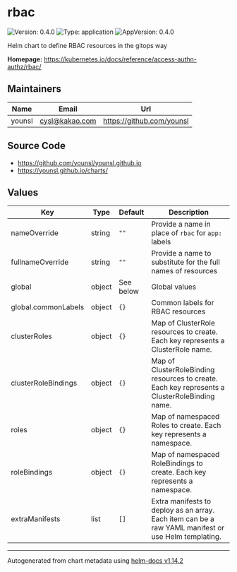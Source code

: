 # rbac

![Version: 0.4.0](https://img.shields.io/badge/Version-0.4.0-informational?style=flat-square) ![Type: application](https://img.shields.io/badge/Type-application-informational?style=flat-square) ![AppVersion: 0.4.0](https://img.shields.io/badge/AppVersion-0.4.0-informational?style=flat-square)

Helm chart to define RBAC resources in the gitops way

**Homepage:** <https://kubernetes.io/docs/reference/access-authn-authz/rbac/>

## Maintainers

| Name | Email | Url |
| ---- | ------ | --- |
| younsl | <cysl@kakao.com> | <https://github.com/younsl> |

## Source Code

* <https://github.com/younsl/younsl.github.io>
* <https://younsl.github.io/charts/>

## Values

| Key | Type | Default | Description |
|-----|------|---------|-------------|
| nameOverride | string | `""` | Provide a name in place of `rbac` for `app:` labels |
| fullnameOverride | string | `""` | Provide a name to substitute for the full names of resources |
| global | object | See below | Global values |
| global.commonLabels | object | `{}` | Common labels for RBAC resources |
| clusterRoles | object | `{}` | Map of ClusterRole resources to create. Each key represents a ClusterRole name. |
| clusterRoleBindings | object | `{}` | Map of ClusterRoleBinding resources to create. Each key represents a ClusterRoleBinding name. |
| roles | object | `{}` | Map of namespaced Roles to create. Each key represents a namespace. |
| roleBindings | object | `{}` | Map of namespaced RoleBindings to create. Each key represents a namespace. |
| extraManifests | list | `[]` | Extra manifests to deploy as an array. Each item can be a raw YAML manifest or use Helm templating. |

----------------------------------------------
Autogenerated from chart metadata using [helm-docs v1.14.2](https://github.com/norwoodj/helm-docs/releases/v1.14.2)
